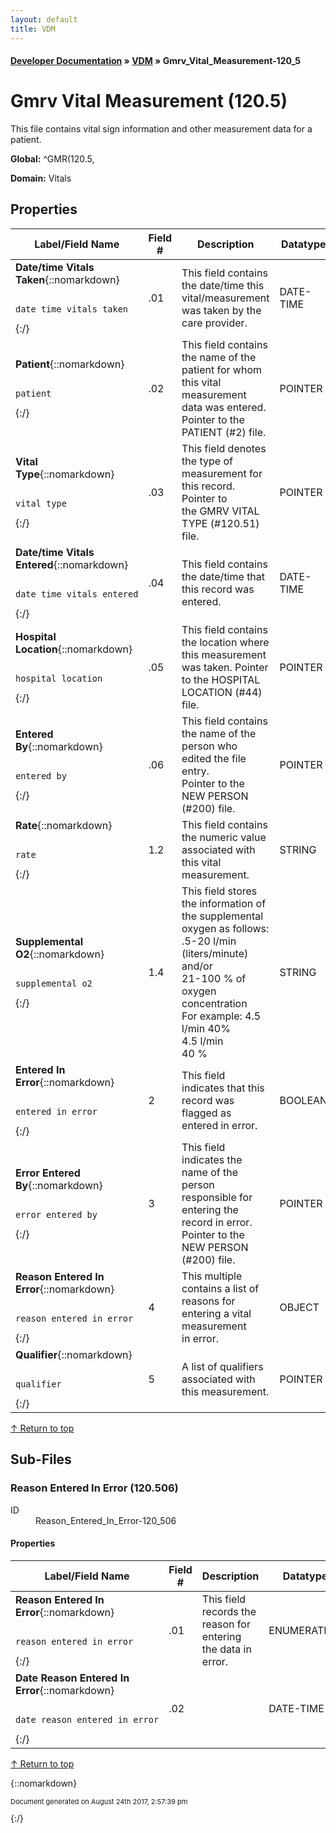 ```yaml
---
layout: default
title: VDM
---
```


#### [Developer Documentation](../index) &#187; [VDM](TableOfContents) &#187; Gmrv_Vital_Measurement-120_5<br/>
<a name="top"></a>
# Gmrv Vital Measurement (120.5)
This file contains vital sign information and other measurement data for a  patient.

**Global:** ^GMR(120.5,

**Domain:** Vitals

## Properties

Label/Field Name | Field # | Description | Datatype | Attributes | Range
--- | --- | --- | --- | --- | ---
**Date/time Vitals Taken**{::nomarkdown}<pre><code>  date_time_vitals_taken</code></pre>{:/} | .01 | This field contains the date/time this vital/measurement was taken by the<br/>care provider. | DATE-TIME | INDEXED<br/>REQUIRED | 
**Patient**{::nomarkdown}<pre><code>  patient</code></pre>{:/} | .02 | This field contains the name of the patient for whom this vital measurement<br/>data was entered.  Pointer to the PATIENT (#2) file. | POINTER | INDEXED<br/>REQUIRED | [Patient-2](Patient-2)
**Vital Type**{::nomarkdown}<pre><code>  vital_type</code></pre>{:/} | .03 | This field denotes the type of measurement for this record.  Pointer to<br/>the GMRV VITAL TYPE (#120.51) file. | POINTER | INDEXED<br/>REQUIRED | [Gmrv_Vital_Type-120_51](Gmrv_Vital_Type-120_51)
**Date/time Vitals Entered**{::nomarkdown}<pre><code>  date_time_vitals_entered</code></pre>{:/} | .04 | This field contains the date/time that this record was entered. | DATE-TIME | REQUIRED | 
**Hospital Location**{::nomarkdown}<pre><code>  hospital_location</code></pre>{:/} | .05 | This field contains the location where this measurement was taken.  Pointer <br/>to the HOSPITAL LOCATION (#44) file. | POINTER | REQUIRED | [Hospital_Location-44](Hospital_Location-44)
**Entered By**{::nomarkdown}<pre><code>  entered_by</code></pre>{:/} | .06 | This field contains the name of the person who edited the file entry.  <br/>Pointer to the NEW PERSON (#200) file. | POINTER | REQUIRED | [New_Person-200](New_Person-200)
**Rate**{::nomarkdown}<pre><code>  rate</code></pre>{:/} | 1.2 | This field contains the numeric value associated with this vital<br/>measurement. | STRING |  | 
**Supplemental O2**{::nomarkdown}<pre><code>  supplemental_o2</code></pre>{:/} | 1.4 | This field stores the information of the supplemental oxygen as follows:<br/>  .5-20 l/min (liters/minute)   and/or<br/>  21-100 % of oxygen concentration<br/>For example: 4.5 l/min 40%<br/>             4.5 l/min<br/>             40 % | STRING |  | 
**Entered In Error**{::nomarkdown}<pre><code>  entered_in_error</code></pre>{:/} | 2 | This field indicates that this record was flagged as entered in error. | BOOLEAN |  | {::nomarkdown}true: <em><strong>1</strong></em>{:/}
**Error Entered By**{::nomarkdown}<pre><code>  error_entered_by</code></pre>{:/} | 3 | This field indicates the name of the person responsible for entering the <br/>record in error.  Pointer to the NEW PERSON (#200) file. | POINTER |  | [New_Person-200](New_Person-200)
**Reason Entered In Error**{::nomarkdown}<pre><code>  reason_entered_in_error</code></pre>{:/} | 4 | This multiple contains a list of reasons for entering a vital measurement <br/>in error. | OBJECT |  | [Reason_Entered_In_Error-120_506](#Reason_Entered_In_Error-120_506)
**Qualifier**{::nomarkdown}<pre><code>  qualifier</code></pre>{:/} | 5 | A list of qualifiers associated with this measurement. | POINTER |  | [Gmrv_Vital_Qualifier-120_52](Gmrv_Vital_Qualifier-120_52)

[&uarr; Return to top](#top)<br/>

## Sub-Files
### <a name="Reason_Entered_In_Error-120_506"></a>Reason Entered In Error (120.506)

<dl>
<dt>ID</dt><dd>Reason_Entered_In_Error-120_506</dd></dl>

#### Properties

Label/Field Name | Field # | Description | Datatype | Attributes | Range
--- | --- | --- | --- | --- | ---
**Reason Entered In Error**{::nomarkdown}<pre><code>  reason_entered_in_error</code></pre>{:/} | .01 | This field records the reason for entering the data in error. | ENUMERATION | REQUIRED | {::nomarkdown}INCORRECT READING: <em><strong>2</strong></em><br/>INVALID RECORD: <em><strong>4</strong></em><br/>INCORRECT DATE/TIME: <em><strong>1</strong></em><br/>INCORRECT PATIENT: <em><strong>3</strong></em>{:/}
**Date Reason Entered In Error**{::nomarkdown}<pre><code>  date_reason_entered_in_error</code></pre>{:/} | .02 |  | DATE-TIME |  | 

[&uarr; Return to top](#top)<br/>




{::nomarkdown} <br/><p style="font-size: 11px">Document generated on August 24th 2017, 2:57:39 pm</p>{:/}